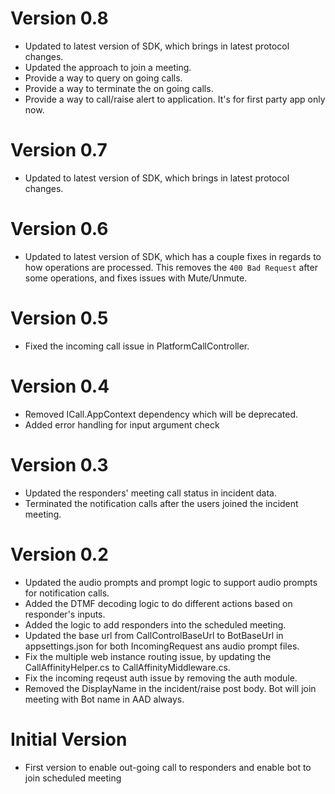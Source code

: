 ﻿# Version 0.8
- Updated to latest version of SDK, which brings in latest protocol changes.
- Updated the approach to join a meeting.
- Provide a way to query on going calls.
- Provide a way to terminate the on going calls.
- Provide a way to call/raise alert to application. It's for first party app only now.

# Version 0.7
- Updated to latest version of SDK, which brings in latest protocol changes.

# Version 0.6
- Updated to latest version of SDK, which has a couple fixes in regards to how operations are processed.  This removes the `400 Bad Request` after some operations, and fixes issues with Mute/Unmute.

# Version 0.5
- Fixed the incoming call issue in PlatformCallController.

# Version 0.4
- Removed ICall.AppContext dependency which will be deprecated.
- Added error handling for input argument check

# Version 0.3
- Updated the responders' meeting call status in incident data.
- Terminated the notification calls after the users joined the incident meeting.

# Version 0.2
- Updated the audio prompts and prompt logic to support audio prompts for notification calls.
- Added the DTMF decoding logic to do different actions based on responder's inputs.
- Added the logic to add responders into the scheduled meeting.
- Updated the base url from CallControlBaseUrl to BotBaseUrl in appsettings.json for both IncomingRequest ans audio prompt files.
- Fix the multiple web instance routing issue, by updating the CallAffinityHelper.cs to CallAffinityMiddleware.cs.
- Fix the incoming reqeust auth issue by removing the auth module.
- Removed the DisplayName in the incident/raise post body. Bot will join meeting with Bot name in AAD always.

# Initial Version
- First version to enable out-going call to responders and enable bot to join scheduled meeting